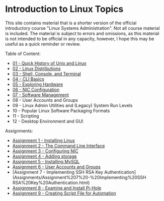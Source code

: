 # Introduction to Linux Topics
This site contains material that is a shorter version of the official introductory course "Linux Systems Administration". Not all course material is included. 
The material is subject to errors and omissions, as this material is not intended to be official in any capacity, however, I hope this may be useful as a quick reminder or review.

Table of Content:
- [01 - Quick History of Unix and Linux](./01%20-%20Quick%20History%20of%20Unix%20and%20Linux.html)
- [02 - Linux Distributions](./02%20-%20Linux%20Distributions.html)
- [03 - Shell, Console, and Terminal](./03%20-%20Shell,%20Console,%20and%20Terminal.html)
- [04 - CLI Basics](./04%20-%20CLI%20Basics.html)
- [05 - Exploring Hardware](./05%20-%20Exploring%20Hardware.html)
- [06 - NIC Configuration](./06%20-%20NIC%20Configuration.html)
- [07 - Software Management](./07%20-%20Software%20Management.html)
- 08 - User Accounts and Groups
- 09 - Linux Admin Utilities and (Legacy) System Run Levels
- 10 - Popular Linux Software Packaging Formats
- 11 - Scripting
- 12 - Desktop Environment and GUI

Assignments:
- [Assignment 1 - Installing Linux](Assignments/Assignment%201%20-%20Installing%20Linux.html)
- [Assignment 2 - The Command Line Interface](Assignments/Assignment%202%20-%20The%20Command%20Line%20Interface.html)
- [Assignment 3 - Configuring NIC](Assignments/Assignment%203%20-%20Configuring%20NIC.html)
- [Assignment 4 - Adding storage](Assignments/Assignment%204%20-%20Adding%20storage.html)
- [Assignment 5 - Installing MySQL](Assignments/Assignment%205%20-%20Installing%20MySQL.html)
- [Assignment 6 - User Accounts and Groups](Assignments/Assignment%206%20-%20User%20accounts%20and%20groups.html)
- [Assignment 7 - Implementing SSH RSA Key Authentication](Assignments/Assignment%207%20-%20Implementing%20SSH RSA%20Key%20Authentication.html)
- [Assignment 8 - Examine and Install Pi-Hole]()
- [Assignment 9 - Creating Script File for Automation]()
